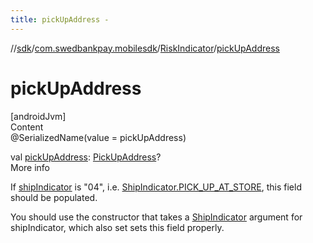 ```yaml
---
title: pickUpAddress -
---
```

//[sdk](../../../index)/[com.swedbankpay.mobilesdk](../index)/[RiskIndicator](index)/[pickUpAddress](pick-up-address)



# pickUpAddress  
[androidJvm]  
Content  
@SerializedName(value = pickUpAddress)  
  
val [pickUpAddress](pick-up-address): [PickUpAddress](../-pick-up-address/index)?  
More info  


If [shipIndicator](ship-indicator) is "04", i.e. [ShipIndicator.PICK_UP_AT_STORE](../-ship-indicator/-companion/-p-i-c-k_-u-p_-a-t_-s-t-o-r-e), this field should be populated.



You should use the constructor that takes a [ShipIndicator](../-ship-indicator/index) argument for shipIndicator, which also set sets this field properly.

  



